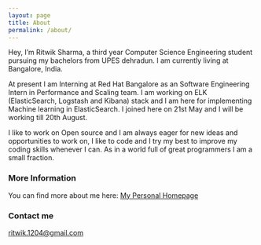 ```yaml
---
layout: page
title: About
permalink: /about/
---
```


Hey, I’m Ritwik Sharma, a third year Computer Science Engineering student pursuing my bachelors from UPES dehradun. I am currently living at Bangalore, India.

At present I am Interning at Red Hat Bangalore as an Software Engineering Intern in Performance and Scaling team. I am working on ELK (ElasticSearch, Logstash and Kibana) stack and I am here for implementing Machine learning in ElasticSearch. I joined here on 21st May and I will be working till 20th August.

I like to work on Open source and I am always eager for new ideas and opportunities to work on, I like to code and I try my best to improve my coding skills whenever I can. As in a world full of great programmers I am a small fraction.

### More Information

You can find more about me here: [My Personal Homepage](ritwik12.github.io) 

### Contact me

[ritwik.1204@gmail.com](mailto:ritwik.1204@gmail.com)
